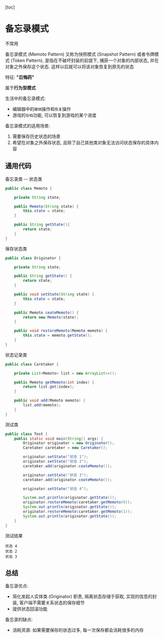 [toc]



# 备忘录模式



不常用



备忘录模式 (Memoto Pattern) 又称为快照模式 (Snapshot Pattern) 或者令牌模式 (Token Pattern), 是指在不破坏封装的前提下, 捕获一个对象的内部状态, 并在对象之外保存这个状态. 这样以后就可以将该对象恢复到原先的状态



特征: **"后悔药"**



属于**行为型模式**



生活中的备忘录模式:

- 编辑器中的`撤销`操作和`恢复`操作
- 游戏的`存档`功能, 可以恢复到游戏的某个进度



备忘录模式的适用场景:

1. 需要保存历史状态的场景
2. 希望在对象之外保存状态, 且除了自己其他类对象无法访问状态保存的具体内容



## 通用代码



备忘录类 -- 状态类

```java
public class Memoto {

    private String state;

    public Memoto(String state) {
        this.state = state;
    }

    public String getState(){
        return state;
    }
}
```

保存状态类

```java
public class Originator {

    private String state;

    public String getState() {
        return state;
    }

    public void setState(String state) {
        this.state = state;
    }

    public Memoto ceateMemoto() {
        return new Memoto(state);
    }

    public void restoreMemoto(Memoto memoto) {
        this.state = memoto.getState();
    }
}
```

状态记录类

```java
public class Caretaker {

    private List<Memoto> list = new ArrayList<>();

    public Memoto getMemoto(int index) {
        return list.get(index);
    }

    public void add(Memoto memoto) {
        list.add(memoto);
    }
}
```

测试类

```java
public class Test {
    public static void main(String[] args) {
        Originator originator = new Originator();
        Caretaker caretaker = new Caretaker();

        originator.setState("状态 1");
        originator.setState("状态 2");
        caretaker.add(originator.ceateMemoto());

        originator.setState("状态 3");
        caretaker.add(originator.ceateMemoto());

        originator.setState("状态 4");

        System.out.println(originator.getState());
        originator.restoreMemoto(caretaker.getMemoto(0));
        System.out.println(originator.getState());
        originator.restoreMemoto(caretaker.getMemoto(1));
        System.out.println(originator.getState());
    }
}
```

测试结果

```
状态 4
状态 2
状态 3
```



## 总结



备忘录优点:

- 简化发起人实体类 (Originator) 职责, 隔离状态存储于获取, 实现的信息的封装, 客户端不需要关系状态的保存细节
- 提供状态回滚功能



备忘录的缺点:

- 消耗资源: 如果需要保存的状态过多, 每一次保存都会消耗很多的内存